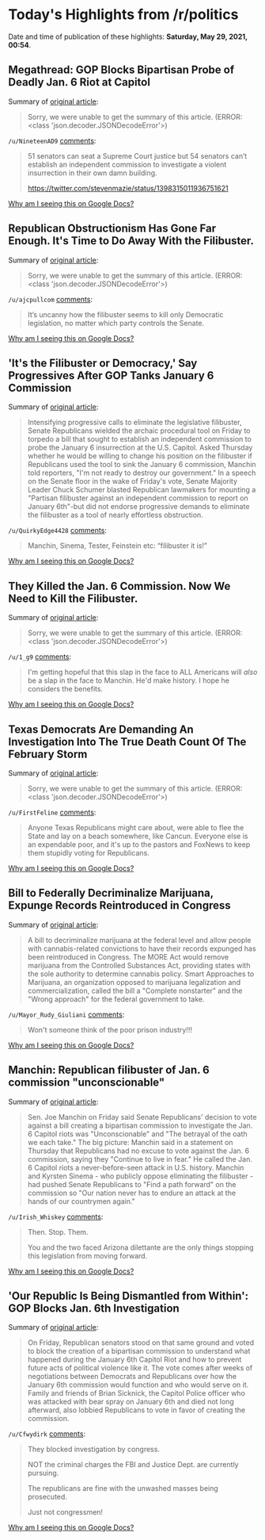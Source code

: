 # Today's Highlights from /r/politics

Date and time of publication of these highlights: **Saturday, May 29, 2021, 00:54**.

## Megathread: GOP Blocks Bipartisan Probe of Deadly Jan. 6 Riot at Capitol

Summary of [original article](https://www.reddit.com/r/politics/comments/nn2e9b/megathread_gop_blocks_bipartisan_probe_of_deadly/):

> Sorry, we were unable to get the summary of this article. (ERROR: <class 'json.decoder.JSONDecodeError'>)

`/u/NineteenAD9` [comments](https://www.reddit.com/r/politics/comments/nn2e9b/megathread_gop_blocks_bipartisan_probe_of_deadly/):

> 51 senators can seat a Supreme Court justice but 54 senators can’t establish an independent commission to investigate a violent insurrection in their own damn building.
> 
> https://twitter.com/stevenmazie/status/1398315011936751621

[Why am I seeing this on Google Docs?](https://docs.google.com/document/d/1Dc6We63vOXIZsc0op-Bt4abqkYjXzOigalQqFxmvvbM/edit?usp=sharing)

## Republican Obstructionism Has Gone Far Enough. It's Time to Do Away With the Filibuster.

Summary of [original article](https://www.cnn.com/2021/05/28/opinions/republican-threat-to-democracy-filibuster-zupnick/index.html):

> Sorry, we were unable to get the summary of this article. (ERROR: <class 'json.decoder.JSONDecodeError'>)

`/u/ajcpullcom` [comments](https://www.reddit.com/r/politics/comments/nn8fms/republican_obstructionism_has_gone_far_enough_its/):

> It’s uncanny how the filibuster seems to kill only Democratic legislation, no matter which party controls the Senate.

[Why am I seeing this on Google Docs?](https://docs.google.com/document/d/1Dc6We63vOXIZsc0op-Bt4abqkYjXzOigalQqFxmvvbM/edit?usp=sharing)

## 'It's the Filibuster or Democracy,' Say Progressives After GOP Tanks January 6 Commission

Summary of [original article](https://www.commondreams.org/news/2021/05/28/its-filibuster-or-democracy-say-progressives-after-gop-tanks-january-6-commission):

> Intensifying progressive calls to eliminate the legislative filibuster, Senate Republicans wielded the archaic procedural tool on Friday to torpedo a bill that sought to establish an independent commission to probe the January 6 insurrection at the U.S. Capitol. Asked Thursday whether he would be willing to change his position on the filibuster if Republicans used the tool to sink the January 6 commission, Manchin told reporters, "I'm not ready to destroy our government." In a speech on the Senate floor in the wake of Friday's vote, Senate Majority Leader Chuck Schumer blasted Republican lawmakers for mounting a "Partisan filibuster against an independent commission to report on January 6th"-but did not endorse progressive demands to eliminate the filibuster as a tool of nearly effortless obstruction.

`/u/QuirkyEdge4428` [comments](https://www.reddit.com/r/politics/comments/nn6072/its_the_filibuster_or_democracy_say_progressives/):

> Manchin, Sinema, Tester, Feinstein etc: “filibuster it is!”

[Why am I seeing this on Google Docs?](https://docs.google.com/document/d/1Dc6We63vOXIZsc0op-Bt4abqkYjXzOigalQqFxmvvbM/edit?usp=sharing)

## They Killed the Jan. 6 Commission. Now We Need to Kill the Filibuster.

Summary of [original article](https://www.thedailybeast.com/they-killed-the-jan-6-commission-now-we-need-to-kill-the-filibuster):

> Sorry, we were unable to get the summary of this article. (ERROR: <class 'json.decoder.JSONDecodeError'>)

`/u/1_g9` [comments](https://www.reddit.com/r/politics/comments/nnayas/they_killed_the_jan_6_commission_now_we_need_to/):

> I'm getting hopeful that this slap in the face to ALL Americans will *also* be a slap in the face to Manchin.   He'd make history.  I hope he considers the benefits.

[Why am I seeing this on Google Docs?](https://docs.google.com/document/d/1Dc6We63vOXIZsc0op-Bt4abqkYjXzOigalQqFxmvvbM/edit?usp=sharing)

## Texas Democrats Are Demanding An Investigation Into The True Death Count Of The February Storm

Summary of [original article](https://www.buzzfeednews.com/article/zahrahirji/texas-democrats-investigation-winter-storm-deaths):

> Sorry, we were unable to get the summary of this article. (ERROR: <class 'json.decoder.JSONDecodeError'>)

`/u/FirstFeline` [comments](https://www.reddit.com/r/politics/comments/nn9gue/texas_democrats_are_demanding_an_investigation/):

> Anyone Texas Republicans might care about, were able to flee the State and lay on a beach somewhere, like Cancun.   Everyone else is an expendable poor, and it's up to the pastors and FoxNews to keep them stupidly voting for Republicans.

[Why am I seeing this on Google Docs?](https://docs.google.com/document/d/1Dc6We63vOXIZsc0op-Bt4abqkYjXzOigalQqFxmvvbM/edit?usp=sharing)

## Bill to Federally Decriminalize Marijuana, Expunge Records Reintroduced in Congress

Summary of [original article](https://www.newsweek.com/bill-federally-decriminalize-marijuana-expunge-records-reintroduced-congress-1596038):

> A bill to decriminalize marijuana at the federal level and allow people with cannabis-related convictions to have their records expunged has been reintroduced in Congress. The MORE Act would remove marijuana from the Controlled Substances Act, providing states with the sole authority to determine cannabis policy. Smart Approaches to Marijuana, an organization opposed to marijuana legalization and commercialization, called the bill a "Complete nonstarter" and the "Wrong approach" for the federal government to take.

`/u/Mayor_Rudy_Giuliani` [comments](https://www.reddit.com/r/politics/comments/nn7a1a/bill_to_federally_decriminalize_marijuana_expunge/):

> Won't someone think of the poor prison industry!!!

[Why am I seeing this on Google Docs?](https://docs.google.com/document/d/1Dc6We63vOXIZsc0op-Bt4abqkYjXzOigalQqFxmvvbM/edit?usp=sharing)

## Manchin: Republican filibuster of Jan. 6 commission "unconscionable"

Summary of [original article](https://www.axios.com/manchin-jan-6-republican-filibuster-unconscionable-b906f394-b8b0-479a-81fa-91f4caf595a2.html):

> Sen. Joe Manchin on Friday said Senate Republicans' decision to vote against a bill creating a bipartisan commission to investigate the Jan. 6 Capitol riots was "Unconscionable" and "The betrayal of the oath we each take." The big picture: Manchin said in a statement on Thursday that Republicans had no excuse to vote against the Jan. 6 commission, saying they "Continue to live in fear." He called the Jan. 6 Capitol riots a never-before-seen attack in U.S. history. Manchin and Kyrsten Sinema - who publicly oppose eliminating the filibuster - had pushed Senate Republicans to "Find a path forward" on the commission so "Our nation never has to endure an attack at the hands of our countrymen again."

`/u/Irish_Whiskey` [comments](https://www.reddit.com/r/politics/comments/nn4wnk/manchin_republican_filibuster_of_jan_6_commission/):

> Then. Stop. Them.
> 
> You and the two faced Arizona dilettante are the only things stopping this legislation from moving forward.

[Why am I seeing this on Google Docs?](https://docs.google.com/document/d/1Dc6We63vOXIZsc0op-Bt4abqkYjXzOigalQqFxmvvbM/edit?usp=sharing)

## 'Our Republic Is Being Dismantled from Within': GOP Blocks Jan. 6th Investigation

Summary of [original article](https://www.rollingstone.com/politics/politics-news/senate-filibuster-commission-january-6th-mcconnell-1175720/):

> On Friday, Republican senators stood on that same ground and voted to block the creation of a bipartisan commission to understand what happened during the January 6th Capitol Riot and how to prevent future acts of political violence like it. The vote comes after weeks of negotiations between Democrats and Republicans over how the January 6th commission would function and who would serve on it. Family and friends of Brian Sicknick, the Capitol Police officer who was attacked with bear spray on January 6th and died not long afterward, also lobbied Republicans to vote in favor of creating the commission.

`/u/Cfwydirk` [comments](https://www.reddit.com/r/politics/comments/nn7odz/our_republic_is_being_dismantled_from_within_gop/):

> They blocked investigation by congress.
> 
> NOT the criminal charges the FBI and Justice Dept. are currently pursuing.
> 
> The republicans are fine with the unwashed masses being prosecuted.
> 
> Just not congressmen!

[Why am I seeing this on Google Docs?](https://docs.google.com/document/d/1Dc6We63vOXIZsc0op-Bt4abqkYjXzOigalQqFxmvvbM/edit?usp=sharing)

